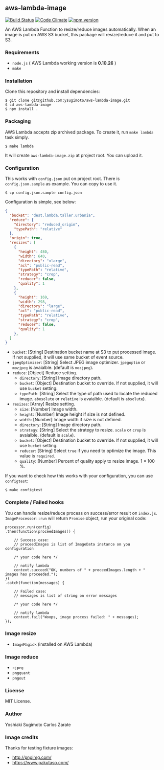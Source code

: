 ## aws-lambda-image

[![Build Status](https://travis-ci.org/ysugimoto/aws-lambda-image.svg?branch=master)](https://travis-ci.org/ysugimoto/aws-lambda-image)
[![Code Climate](https://codeclimate.com/github/ysugimoto/aws-lambda-image/badges/gpa.svg)](https://codeclimate.com/github/ysugimoto/aws-lambda-image)
[![npm version](https://badge.fury.io/js/aws-lambda-image.svg)](https://badge.fury.io/js/aws-lambda-image)

An AWS Lambda Function to resize/reduce images automatically. When an image is put on AWS S3 bucket, this package will resize/reduce it and put to S3.

### Requirements

- `node.js` ( AWS Lambda working version is **0.10.26** )
- `make`

### Installation

Clone this repository and install dependencies:

```
$ git clone git@github.com:ysugimoto/aws-lambda-image.git
$ cd aws-lambda-image
$ npm install .
```

### Packaging

AWS Lambda accepts zip archived package. To create it, run `make lambda` task simply.

```
$ make lambda
```

It will create `aws-lambda-image.zip` at project root. You can upload it.

### Configuration

This works with `config.json` put on project root. There is `config.json.sample` as example. You can copy to use it.

```
$ cp config.json.sample config.json
```

Configuration is simple, see below:

```json
{
  "bucket": "dest.lambda.taller.urbania",
  "reduce": {
    "directory": "reduced_origin",
    "typePath": "relative"
  },
  "origin": true,
  "resizes": [
    {
      "height": 480,
      "width": 640,
      "directory": "xlarge",
      "acl": "public-read",
      "typePath": "relative",
      "strategy": "crop",
      "reducer": false,
      "quality": 1
    },
    {
      "height": 169,
      "width": 298,
      "directory": "large",
      "acl": "public-read",
      "typePath": "relative",
      "strategy": "crop",
      "reducer": false,
      "quality": 1
    },
  ]
}
```

- `bucket`: [String] Destination bucket name at S3 to put processed image. If not supplied, it will use same bucket of event source.
- `jpegOptimizer`: [String] Select JPEG image optimizer. `jpegoptim` or `mozjpeg` is avaialble. (default is `mozjpeg`).
- `reduce`: [Object] Reduce setting.
  - `directory`: [String] Image directory path.
  - `bucket`: [Object] Destination bucket to override. If not supplied, it will use `bucket` setting.
  - `typePath`: [String] Select the type of path used to locate the reduced image. `abosolute` or `relative` is avaialble. (default is `absolute`).
- `resizes`: [Array] Resize setting.
  - `size`: [Number] Image width.
  - `height`: [Number] Image height if size is not defined.
  - `width`: [Number] Image width if size is not defined.
  - `directory`: [String] Image directory path.
  - `strategy`: [String] Select the strategy to resize. `scale` or `crop` is avaialble. (default is `scale`).
  - `bucket`: [Object] Destination bucket to override. If not supplied, it will use `bucket` setting.
  - `reducer`: [String] Select `true` if you need to optimize the image. This value is `required`.
  - `quality`: [Number] Percent of quality apply to resize image. 1 = 100 %.

If you want to check how this works with your configuration, you can use `configtest`:

```
$ make configtest
```

### Complete / Failed hooks

You can handle resize/reduce process on success/error result on `index.js`. `ImageProcessor::run` will return `Promise` object, run your original code:

```
processor.run(config)
.then(function(proceedImages)) {

    // Success case:
    // proceedImages is list of ImageData instance on you configuration

    /* your code here */

    // notify lambda
    context.succeed("OK, numbers of " + proceedImages.length + " images has proceeded.");
})
.catch(function(messages) {

    // Failed case:
    // messages is list of string on error messages

    /* your code here */

    // notify lambda
    context.fail("Woops, image process failed: " + messages);
});
```

### Image resize

- `ImageMagick` (installed on AWS Lambda)

### Image reduce

- `cjpeg`
- `pngquant`
- `pngout`

### License

MIT License.

### Author

Yoshiaki Sugimoto
Carlos Zarate

### Image credits

Thanks for testing fixture images:

- http://pngimg.com/
- https://www.pakutaso.com/
